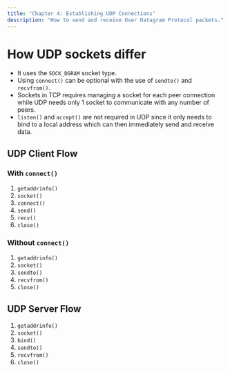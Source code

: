 ```yaml
---
title: "Chapter 4: Establishing UDP Connections"
description: "How to send and receive User Datagram Protocol packets."
---
```


# How UDP sockets differ
- It uses the `SOCK_DGRAM` socket type.
- Using `connect()` can be optional with the use of `sendto()` and `recvfrom()`.
- Sockets in TCP requires managing a socket for each peer connection while UDP needs only 
  $1$ socket to communicate with any number of peers.
- `listen()` and `accept()` are not required in UDP since it only needs to bind to a local 
  address which can then immediately send and receive data.

## UDP Client Flow

### With `connect()`
1. `getaddrinfo()`
2. `socket()`
3. `connect()`
4. `send()`
5. `recv()`
6. `close()`

### Without `connect()`
1. `getaddrinfo()`
2. `socket()`
3. `sendto()`
4. `recvfrom()`
5. `close()`

## UDP Server Flow
1. `getaddrinfo()`
2. `socket()`
3. `bind()`
4. `sendto()`
5. `recvfrom()`
6. `close()`
